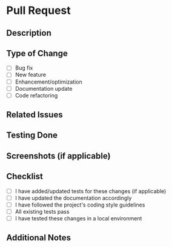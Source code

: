 # Pull Request

## Description

<!-- Provide a brief description of the changes in this PR -->

## Type of Change

- [ ] Bug fix
- [ ] New feature
- [ ] Enhancement/optimization
- [ ] Documentation update
- [ ] Code refactoring

## Related Issues

<!-- Link to any related issues this PR addresses (e.g., Fixes #123) -->

## Testing Done

<!-- Describe the testing you've done to validate your changes -->

## Screenshots (if applicable)

<!-- Add screenshots to show UI changes if applicable -->

## Checklist

- [ ] I have added/updated tests for these changes (if applicable)
- [ ] I have updated the documentation accordingly
- [ ] I have followed the project's coding style guidelines
- [ ] All existing tests pass
- [ ] I have tested these changes in a local environment

## Additional Notes

<!-- Any additional information that reviewers should know --> 
